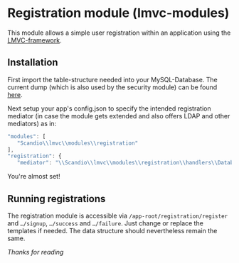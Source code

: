 # Registration module (lmvc-modules)

This module allows a simple user registration within an application using the [LMVC-framework](https://github.com/scandio/lmvc).

## Installation

First import the table-structure needed into your MySQL-Database. The current dump (which is also used by the security module) can be found [here](https://github.com/scandio/lmvc-modules/tree/master/lib/Scandio/lmvc/modules/security/docs/DatabasePrincipal.sql).

Next setup your app's config.json to specify the intended registration mediator (in case the module gets extended and also offers LDAP and other mediators) as in:

```js
"modules": [
   "Scandio\\lmvc\\modules\\registration"
],
"registration": {
   "mediator": "\\Scandio\\lmvc\\modules\\registration\\handlers\\DatabaseMediator"
```

You're almost set!

## Running registrations

The registration module is accessible via `/app-root/registration/register` and `…/signup`, `…/success` and `…/failure`.
Just change or replace the templates if needed. The data structure should nevertheless remain the same.

*Thanks for reading*
